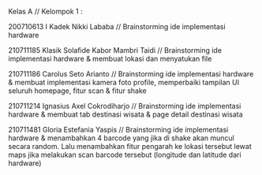 Kelas A // Kelompok 1 :

200710613 I Kadek Nikki Lababa // Brainstorming ide implementasi hardware

210711185 Klasik Solafide Kabor Mambri Taidi //  Brainstorming ide implementasi hardware & membuat lokasi dan menyatukan file

210711186 Carolus Seto Arianto // Brainstorming ide implementasi hardware & membuat implementasi kamera foto profile, memperbaiki tampilan UI seluruh homepage, fitur scan & fitur shake

210711214 Ignasius Axel Cokrodiharjo // Brainstorming ide implementasi hardware & membuat tab destinasi wisata & page detail destinasi wisata

210711481 Gloria Estefania Yaspis // Brainstorming ide implementasi hardware & menambahkan 4 barcode yang jika di shake akan muncul secara random. Lalu menambahkan fitur pengarah ke lokasi tersebut lewat maps jika melakukan scan barcode tersebut (longitude dan latitude dari hardware)
